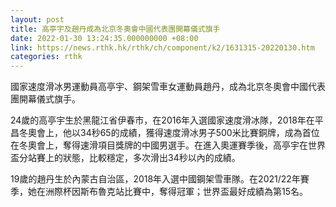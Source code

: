```yaml
---
layout: post
title: 高亭宇及趙丹成為北京冬奧會中國代表團開幕儀式旗手
date: 2022-01-30 13:24:35.000000000 +08:00
link: https://news.rthk.hk/rthk/ch/component/k2/1631315-20220130.htm
categories: rthk
---
```


國家速度滑冰男運動員高亭宇、鋼架雪車女運動員趙丹，成為北京冬奧會中國代表團開幕儀式旗手。

24歲的高亭宇生於黑龍江省伊春市，在2016年入選國家速度滑冰隊，2018年在平昌冬奧會上，他以34秒65的成績，獲得速度滑冰男子500米比賽銅牌，成為首位在冬奧會上，奪得速滑項目獎牌的中國男選手。在進入奧運賽季後，高亭宇在世界盃分站賽上的狀態，比較穩定，多次滑出34秒以內的成績。

19歲的趙丹生於內蒙古自治區，2018年入選中國鋼架雪車隊。在2021/22年賽季，她在洲際杯因斯布魯克站比賽中，奪得冠軍；世界盃最好成績為第15名。
